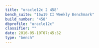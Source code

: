 ```yaml
---
title: "oracle12c 2 458"
bench_suite: "16w19 CI Weekly Benchmark"
build_number: "458"
dbprofile: "oracle12c"
classifier: ""
date: 2016-05-10T07:45:52
type: "bench"
---
```

